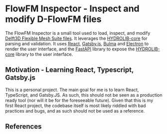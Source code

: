 # FlowFM Inspector - Inspect and modify D-FlowFM files

The FlowFM Inspector is a small tool used to load, inspect, and modify
[Delft3D Flexible Mesh Suite files][D-FlowFM]. It leverages the [HYDROLIB-core][HYDROLIB]
for parsing and validation. It uses [React][React], [Gatsby.js][Gatsby], [Bulma][Bulma] 
and [Electron][Electron] to render the user interface, and the [FastAPI][FastAPI] library
to expose the [HYDROLIB-core][HYDROLIB] library to the user interface.

[D-FlowFM]: https://www.deltares.nl/en/software/delft3d-flexible-mesh-suite/
[HYDROLIB]: https://github.com/Deltares/HYDROLIB-core
[FastAPI]: https://fastapi.tiangolo.com/
[React]: https://reactjs.org/ 
[Gatsby]: https://www.gatsbyjs.com/
[Bulma]: https://bulma.io/
[Electron]: https://www.electronjs.org/

## Motivation - Learning React, Typescript, Gatsby.js

This is a personal project. The main goal for me is to learn React, TypeScript, and 
Gatsby.JS. As such, this should not be seen as a production ready tool (nor will it be
for the foreseeable future). Given that this is my first React project, the codebase 
itself is most likely riddled with bad practices and bugs, and as such should not be
used as a reference. 

## References
